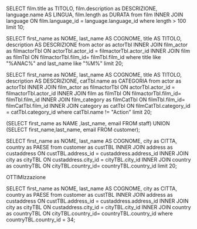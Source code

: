 SELECT film.title as TITOLO, film.description as DESCRIZIONE, language.name AS LINGUA, film.length as DURATA from film 
INNER JOIN language ON film.language_id = language.language_id
where length > 100 
limit 10;

SELECT first_name as NOME, last_name AS COGNOME, title AS TITOLO, description AS DESCRIZIONE from actor as actorTbl 
INNER JOIN film_actor as filmactorTbl ON actorTbl.actor_id = filmactorTbl.actor_id 
INNER JOIN film as filmTbl ON filmactorTbl.film_id= filmTbl.film_id
where title like "%ANAC%" and last_name like "%M%"
limit 20;

SELECT first_name as NOME, last_name AS COGNOME, title AS TITOLO, description AS DESCRIZIONE, catTbl.name as CATEGORIA  from actor as actorTbl 
INNER JOIN film_actor as filmactorTbl ON actorTbl.actor_id = filmactorTbl.actor_id 
INNER JOIN film as filmTbl ON filmactorTbl.film_id= filmTbl.film_id
INNER JOIN film_category as filmCatTbl ON filmTbl.film_id= filmCatTbl.film_id
INNER JOIN category as catTbl ON filmCatTbl.category_id = catTbl.category_id
where catTbl.name != "Action"
limit 20;


(SELECT first_name as NAME ,last_name, email FROM staff) UNION (SELECT first_name,last_name, email FROM customer);

SELECT first_name as NOME, last_name AS COGNOME, city as CITTA, country as PAESE from customer as custTBL INNER JOIN address as custaddress ON custTBL.address_id = custaddress.address_id INNER JOIN city as cityTBL ON custaddress.city_id = cityTBL.city_id INNER JOIN country as countryTBL ON cityTBL.country_id= countryTBL.country_id limit 20;

OTTIMIzzazione

SELECT first_name as NOME, last_name AS COGNOME, city as CITTA, country as PAESE from customer as custTBL INNER JOIN address as custaddress ON custTBL.address_id = custaddress.address_id INNER JOIN city as cityTBL ON custaddress.city_id = cityTBL.city_id INNER JOIN country as countryTBL ON cityTBL.country_id= countryTBL.country_id where countryTBL.country_id = 34;
